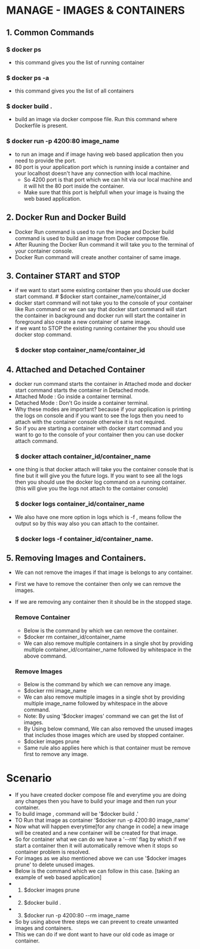 # MANAGE - IMAGES & CONTAINERS

## 1. Common Commands
  ### $ docker ps 
  - this command gives you the list of running container
  ### $ docker ps -a 
  - this command gives you the list of all containers   
  ### $ docker build . 
  - build an image via docker compose file. Run this command where Dockerfile is present.
  ### $ docker run -p 4200:80 image_name 
  - to run an image and if image having web based application then you need to provide the port.
  - 80 port is your application port which is running inside a container and your localhost doesn't have any connection with local machine.
	-	So 4200 port is that port which we can hit via our local machine and it will hit the 80 port inside the container.
	- Make sure that this port is helpfull when your image is hvaing the web based application.			

   
## 2. Docker Run and Docker Build 
  - Docker Run command is used to run the image and Docker build command is used to build an image from Docker compose   file.
  - After Ruuning the Docker Run command it will take you to the terminal of your container console.
  - Docker Run command will create another container of same image.  
  
## 3. Container START and STOP
  - if we want to start some existing container then you should use docker start command.
		# $docker start container_name/container_id
  - docker start command will not take you to the console of your container like Run command or we can say that docker start command will start the container in background and docker run will start the container in foreground also create a new container of same image.
  - if we want to STOP the existing running container the you should use docker stop command.
      ### $ docker stop container_name/container_id
		
## 4. Attached and Detached Container
  - docker run command starts the container in Attached mode and docker start command starts the container in Detached  mode.
  - Attached Mode : Go inside a container terminal.
  - Detached Mode : Don't Go inside a container terminal.
  - Why these modes are important? because if your application is printing the logs on console and if you want to see  the logs then you need to attach with the container console otherwise it is not required.
  - So if you are starting a container with docker start commad and you want to go to the console of your container then you can use docker attach command.
    ### $ docker attach container_id/container_name
  - one thing is that docker attach will take you the container console that is fine but it will give you the future    logs. If you want to see all the logs then you 
  should use the docker log command on a running container. (this will give you the logs not attach to the container console)
    ### $ docker logs container_id/container_name
  - We also have one more option in logs which is -f , means follow the output so by this way also you can attach to the container.
    ### $ docker logs -f container_id/container_name.

## 5. Removing Images and Containers.
- We can not remove the images if that image is belongs to any container.
- First we have to remove the container then only we can remove the images.
- If we are removing any container then it should be in the stopped stage.

  ### Remove Container
  - Below is the command by which we can remove the container.
  - $docker rm container_id/container_name
  - We can also remove multiple containers in a single shot by providing multiple container_id/container_name followed by whitespace in the above command.

  ### Remove Images
  - Below is the command by which we can remove any image.
  - $docker rmi image_name
  - We can also remove multiple images in a single shot by providing multiple image_name followed by whitespace in the above command.
  - Note: By using '$docker images' command we can get the list of images.
  - By Using below command, We can also removed the unused images that includes those images which are used by stopped container.
  - $docker images prune
  - Same rule also applies here which is that container must be remove first to remove any image.

# Scenario
- If you have created docker compose file and everytime you are doing any changes then you have to build your image and then run your container.
- To build image , command will be '$docker build .' 
- TO Run that image as container '$docker run -p 4200:80 image_name'
- Now what will happen everytime[for any change in code] a new image will be created and a new container will be created for that image. 
- So for container what we can do we have a '--rm' flag by which if we start a container then it will automatically remove when it stops so container problem is resolved.
- For images as we also mentioned above we can use '$docker images prune' to delete unused images.
- Below is the command which we can follow in this case. [taking an example of web based application]
- 1. $docker images prune
- 2. $docker build .
- 3. $docker run -p 4200:80 --rm image_name
- So by using above three steps we can prevent to create unwanted images and containers.
- This we can do if we dont want to have our old code as image or container.




		
   
